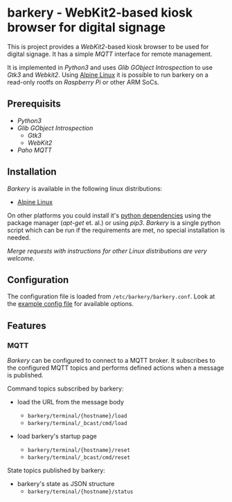 # barkery - WebKit2-based kiosk browser for digital signage

This is project provides a *WebKit2*-based kiosk browser to be used for digital signage. It has a simple *MQTT* interface for remote management.

It is implemented in *Python3* and uses *Glib GObject Introspection* to use *Gtk3* and *Webkit2*. Using [Alpine Linux](https://www.alpinelinux.org/) it is possible to run barkery on a read-only rootfs on *Raspberry Pi* or other ARM SoCs.

## Prerequisits

- *Python3*
- *Glib GObject Introspection*
  - *Gtk3*
  - *WebKit2*
- *Paho MQTT*

## Installation

*Barkery* is available in the following linux distributions:

- [Alpine Linux](docs/Alpine.md)

On other platforms you could install it's [python dependencies](requirements.txt) using the package manager (*apt-get* et. al.) or using *pip3*. *Barkery* is a single python script which can be run if the requirements are met, no special installation is needed.

*Merge requests with instructions for other Linux distributions are very welcome.*

## Configuration

The configuration file is loaded from `/etc/barkery/barkery.conf`. Look at the [example config file](ex/barkery.conf) for available options.

## Features

### MQTT

*Barkery* can be configured to connect to a MQTT broker. It subscribes to the configured MQTT topics and performs defined actions when a message is published.

Command topics subscribed by barkery:

- load the URL from the message body
  - `barkery/terminal/{hostname}/load`
  - `barkery/terminal/_bcast/cmd/load`

- load barkery's startup page
  - `barkery/terminal/{hostname}/reset`
  - `barkery/terminal/_bcast/cmd/reset`


State topics published by barkery:
- barkery's state as JSON structure
  - `barkery/terminal/{hostname}/status`

